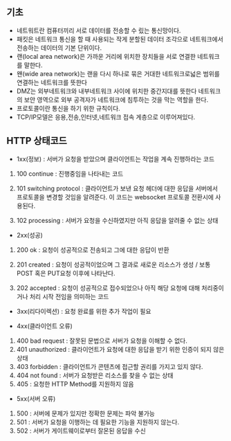 ## **기초**

- 네트워트란 컴퓨터끼리 서로 데이터를 전송할 수 맀는 통신망이다.
- 패킷은 네트워크 통신을 할 때 사용되는 작게 분할된 데이터 조각으로 네트워크에서 전송하는 데이터의 기본 단위이다.
- 랜(local area network)은 가까운 거리에 위치한 장치들을 서로 연결한 네트워크를 말한다.
- 왠(wide area network)는 랜을 다시 하나로 묶은 거대한 네트워크로넓은 범위를 연결하는 네트워크를 뜻한다
- DMZ는 외부네트워크와 내부네트워크 사이에 위치한 중간지대를 뜻한다
  네트워크의 보안 영역으로 외부 공격자가 네트워크에 침투하는 것을 막는 역할을 한다.
- 프로토콜이란 통신을 하기 위한 규칙이다.
- TCP/IP모델은 응용,전송,인터넷,네트워크 접속 게층으로 이루어져있다.

## **HTTP 상태코드**

- 1xx(정보) : 서버가 요청을 받았으며 클라이언트는 작업을 계속 진행하라는 코드

1.  100 continue : 진행중임을 나타내는 코드

2.  101 switching protocol : 클라이언트가 보낸 요청 헤더에 대한 응답을 서버에서 프로토콜을 변경할 것임을 알려준다. 이 코드는 websocket 프로토콜 전환시에 사용된다.

3.  102 processing : 서버가 요청을 수신하였지만 아직 응답을 알려줄 수 없는 상태

- 2xx(성공)

1.  200 ok : 요청이 성공적으로 전송되고 그에 대한 응답이 반환

2.  201 created : 요청이 성공적이었으며 그 결과로 새로운 리소스가 생성 / 보통 POST 혹은 PUT요청 이후에 나타난다.

3.  202 accepted : 요청이 성공적으로 접수되었으나 아직 해당 요청에 대해 처리중이거나 처리 시작 전임을 의미하는 코드

- 3xx(리다이렉션) : 요청 완료를 위한 추가 작업이 필요

- 4xx(클라이언트 오류)

1.  400 bad request : 잘못된 문법으로 서버가 요청을 이해할 수 없다.
2.  401 unauthorized : 클라이언트가 요청에 대한 응답을 받기 위한 인증이 되지 않은 상태
3.  403 forbidden : 클라이언트가 콘텐츠에 접근할 권리를 가지고 있지 않다.
4.  404 not found : 서버가 요청받은 리소스를 찾을 수 없는 상태
5.  405 : 요청한 HTTP Method를 지원하지 않음

- 5xx(서버 오류)

1.  500 : 서버에 문제가 있지만 정확한 문제는 파악 불가능
2.  501 : 서버가 요청을 이행하는 데 필요한 기능을 지원하지 않는다.
3.  502 : 서버가 게이트웨이로부터 잘몬된 응답을 수신

